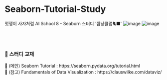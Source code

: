 # Seaborn-Tutorial-Study
멋쟁이 사자처럼 AI School 8 - Seaborn 스터디 '깜냥클럽🐈‍⬛'
![image](https://user-images.githubusercontent.com/124337933/230539708-b2fef769-f1ca-4d12-840b-a2f6c0095e8d.png)
![image](https://user-images.githubusercontent.com/124337933/230539731-321da624-61c7-4cbb-b3ea-97f05f512a06.png)

<br><br>

<h3> 📖 스터디 교재 </h3>
<p> 📌 (메인) Seaborn Tutorial : https://seaborn.pydata.org/tutorial.html <br>
📌 (참고) Fundamentals of Data Visualization : https://clauswilke.com/dataviz/
</p>
<br>

